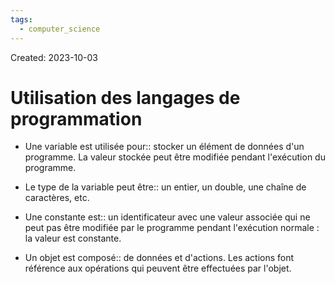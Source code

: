 ```yaml
---
tags:
  - computer_science
---
```

Created: 2023-10-03

# Utilisation des langages de programmation

- Une variable est utilisée pour:: stocker un élément de données d'un programme. La valeur stockée peut être modifiée pendant l'exécution du programme.
<!--SR:!2023-11-12,24,250-->
- Le type de la variable peut être:: un entier, un double, une chaîne de caractères, etc.
<!--SR:!2023-10-30,14,230-->

- Une constante est:: un identificateur avec une valeur associée qui ne peut pas être modifiée par le programme pendant l'exécution normale : la valeur est constante.
<!--SR:!2023-11-04,18,250-->

- Un objet est composé:: de données et d'actions. Les actions font référence aux opérations qui peuvent être effectuées par l'objet.
<!--SR:!2023-11-07,20,250-->